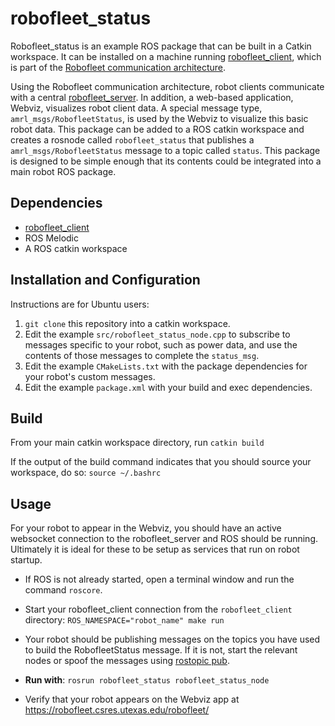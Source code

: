 # robofleet_status

Robofleet_status is an example ROS package that can be built in a Catkin workspace.  It can be installed on a machine running [robofleet_client](https://github.com/ut-amrl/robofleet_client/tree/master), which is part of the [Robofleet communication architecture](https://github.com/ut-amrl/robofleet).

Using the Robofleet communication architecture, robot clients communicate with a central [robofleet_server](https://github.com/ut-amrl/robofleet_server).  In addition, a web-based application, Webviz, visualizes robot client data.  A special message type, `amrl_msgs/RobofleetStatus`, is used by the Webviz to visualize this basic robot data.  This package can be added to a ROS catkin workspace and creates a rosnode called `robofleet_status` that publishes a `amrl_msgs/RobofleetStatus` message to a topic called `status`.  This package is designed to be simple enough that its contents could be integrated into a main robot ROS package.

## Dependencies

* [robofleet_client](https://github.com/ut-amrl/robofleet_client/tree/master)
* ROS Melodic
* A ROS catkin workspace

## Installation and Configuration

Instructions are for Ubuntu users:
1. `git clone` this repository into a catkin workspace.
2. Edit the example `src/robofleet_status_node.cpp` to subscribe to messages specific to your robot, such as power data, and use the contents of those messages to complete the `status_msg`.
3.  Edit the example `CMakeLists.txt` with the package dependencies for your robot's custom messages.
4.  Edit the example `package.xml` with your build and exec dependencies.

## Build
From your main catkin workspace directory, run 
`catkin build`

If the output of the build command indicates that you should source your workspace, do so:
`source ~/.bashrc`

## Usage

For your robot to appear in the Webviz, you should have an active websocket connection to the robofleet_server
and ROS should be running.  Ultimately it is ideal for these to be setup as services that run on robot startup.

* If ROS is not already started, open a terminal window and run the command `roscore`.

* Start your robofleet_client connection from the `robofleet_client` directory: `ROS_NAMESPACE="robot_name" make run`

* Your robot should be publishing messages on the topics you have used to build the RobofleetStatus message.
If it is not, start the relevant nodes or spoof the messages using [rostopic pub](http://wiki.ros.org/rostopic).

* **Run with**: `rosrun robofleet_status robofleet_status_node`

* Verify that your robot appears on the Webviz app at https://robofleet.csres.utexas.edu/robofleet/
